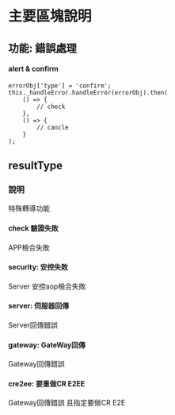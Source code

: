 # 主要區塊說明
## 功能: 錯誤處理

#### alert & confirm

    errorObj['type'] = 'confirm';
    this._handleError.handleError(errorObj).then(
        () => {
            // check
        },
        () => {
            // cancle
        }
    );


## resultType
### 說明
特殊轉導功能

#### check 驗證失敗
APP檢合失敗

#### security: 安控失敗
Server 安控aop檢合失敗

#### server: 伺服器回傳
Server回傳錯誤

#### gateway: GateWay回傳
Gateway回傳錯誤

#### cre2ee: 要重做CR E2EE
Gateway回傳錯誤
且指定要做CR E2E



